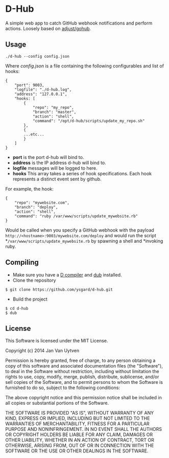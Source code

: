# D-Hub

A simple web app to catch GitHub webhook notifications and perform
actions.  Loosely based on [adjust/gohub](https://github.com/adjust/gohub).

## Usage

`./d-hub --config config.json`

Where *config.json* is a file containing the following configurables
and list of hooks:

```
{
	"port": 9003,
	"logfile": "./d-hub.log",
	"address": "127.0.0.1",
	"hooks: [
		{
			"repo": "my_repo",
			"branch": "master",
			"action": "shell",
			"command": "/opt/d-hub/scripts/update_my_repo.sh"
		},
		{
		...etc...
		}
   	]
}
```
			
	
- **port** is the port d-hub will bind to.
- **address** is the IP address d-hub will bind to.	
- **logfile** messages will be logged to here.
- **hooks** This array takes a series of hook specifications.  Each
hook represents a distinct event sent by github.

For example, the hook:
```
{
	"repo": "mywebsite.com",
	"branch": "deploy",
	"action": "shell",
	"command": "ruby /var/www/scripts/update_mywebsite.rb"
}
```
Would be called when you specify a GitHub webhook with the payload
`http://<hostname>:9003/mywebsite.com/deploy` and would run the script
*`/var/www/scripts/update_mywebsite.rb` by spawning a shell and
*invoking ruby.

## Compiling

* Make sure you have a [D compiler](http://dlang.org/)  and [dub](http://code.dlang.org/) installed.
* Clone the repository

`$ git clone https://github.com/ysgard/d-hub.git`

* Build the project

```
$ cd d-hub
$ dub
```

## License

This Software is licensed under the MIT License.

Copyright (c) 2014 Jan Van Uytven

Permission is hereby granted, free of charge, to any person obtaining a copy of this software and associated documentation files (the "Software"), to deal in the Software without restriction, including without limitation the rights to use, copy, modify, merge, publish, distribute, sublicense, and/or sell copies of the Software, and to permit persons to whom the Software is furnished to do so, subject to the following conditions:

The above copyright notice and this permission notice shall be included in all copies or substantial portions of the Software.

THE SOFTWARE IS PROVIDED "AS IS", WITHOUT WARRANTY OF ANY KIND, EXPRESS OR IMPLIED, INCLUDING BUT NOT LIMITED TO THE WARRANTIES OF MERCHANTABILITY, FITNESS FOR A PARTICULAR PURPOSE AND NONINFRINGEMENT. IN NO EVENT SHALL THE AUTHORS OR COPYRIGHT HOLDERS BE LIABLE FOR ANY CLAIM, DAMAGES OR OTHER LIABILITY, WHETHER IN AN ACTION OF CONTRACT, TORT OR OTHERWISE, ARISING FROM, OUT OF OR IN CONNECTION WITH THE SOFTWARE OR THE USE OR OTHER DEALINGS IN THE SOFTWARE.
